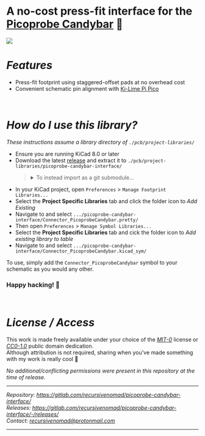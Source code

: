 **A no-cost press-fit interface for the [Picoprobe Candybar][URL-Candybar]** 🍫
===============================================================================


[![](../../../gitlab-redirect/raw/main/redirect.png)][URL-Repository]






***Features***
==============

- Press-fit footprint using staggered-offset pads at no overhead cost
- Convenient schematic pin alignment with [Ki-Lime Pi Pico][URL-Ki-Lime-Pi-Pico]

&nbsp;






***How do I use this library?***
================================

*These instructions assume a library directory of `./pcb/project-libraries/`*

- Ensure you are running KiCad 8.0 or later
- Download the latest [release][URL-Releases] and extract it to `./pcb/project-libraries/picoprobe-candybar-interface/`
  > <details> <summary> To instead import as a git submodule... </summary>
  >
  > ```bash
  > mkdir -p pcb/project-libraries/ && cd $_
  > git submodule add ../../recursivenomad/picoprobe-candybar-interface.git
  > cd ../..
  > ```
  >
  > *If hosting/mirroring on GitHub, the relative URL redirects links appropriately and "shouldn't" break forking.*  
  > *For absolute portability, use: `https://gitlab.com/recursivenomad/picoprobe-candybar-interface.git`*
  >
  > </details>
- In your KiCad project, open `Preferences` > `Manage Footprint Libraries...`
- Select the **Project Specific Libraries** tab and click the folder icon to *Add Existing*
- Navigate to and select `.../picoprobe-candybar-interface/Connector_PicoprobeCandybar.pretty/`
- Then open `Preferences` > `Manage Symbol Libraries...`
- Select the **Project Specific Libraries** tab and cick the folder icon to *Add existing library to table*
- Navigate to and select `.../picoprobe-candybar-interface/Connector_PicoprobeCandybar.kicad_sym/`

To use, simply add the `Connector_PicoprobeCandybar` symbol to your schematic as you would any other.

### Happy hacking! 🎉

&nbsp;






***License / Access***
======================

This work is made freely available under your choice of the [*MIT-0*](./LICENSE.txt) license or [*CC0-1.0*][URL-CC0] public domain dedication.  
Although attribution is not required, sharing when you've made something with my work is really cool 💖

*No additional/conflicting permissions were present in this repository at the time of release.*

----------------------

*Repository: <https://gitlab.com/recursivenomad/picoprobe-candybar-interface/>*  
*Releases: <https://gitlab.com/recursivenomad/picoprobe-candybar-interface/-/releases/>*  
*Contact: <recursivenomad@protonmail.com>*

----------------------






[URL-MIT-0]: <https://opensource.org/license/mit-0/>
[URL-CC0]: <https://creativecommons.org/publicdomain/zero/1.0/>

[URL-Repository]: <https://gitlab.com/recursivenomad/picoprobe-candybar-interface/>
[URL-Releases]: <https://gitlab.com/recursivenomad/picoprobe-candybar-interface/-/releases/>

[URL-Candybar]: <https://gitlab.com/recursivenomad/picoprobe-candybar/>
[URL-Ki-Lime-Pi-Pico]: <https://gitlab.com/recursivenomad/ki-lime-pi-pico/>
